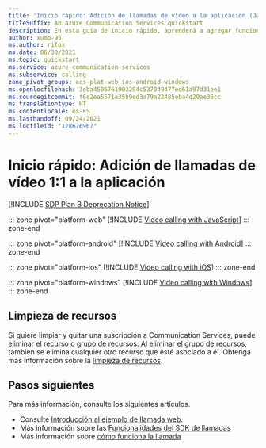 ```yaml
---
title: 'Inicio rápido: Adición de llamadas de vídeo a la aplicación (JavaScript)'
titleSuffix: An Azure Communication Services quickstart
description: En esta guía de inicio rápido, aprenderá a agregar funcionalidades de llamada de vídeo a la aplicación con Azure Communication Services.
author: xumo-95
ms.author: rifox
ms.date: 06/30/2021
ms.topic: quickstart
ms.service: azure-communication-services
ms.subservice: calling
zone_pivot_groups: acs-plat-web-ios-android-windows
ms.openlocfilehash: 3eba4506761903294c537049477ed61a97d31ee1
ms.sourcegitcommit: f6e2ea5571e35b9ed3a79a22485eba4d20ae36cc
ms.translationtype: HT
ms.contentlocale: es-ES
ms.lasthandoff: 09/24/2021
ms.locfileid: "128676967"
---
```

# <a name="quickstart-add-11-video-calling-to-your-app"></a>Inicio rápido: Adición de llamadas de vídeo 1:1 a la aplicación

[!INCLUDE [SDP Plan B Deprecation Notice](../../includes/plan-b-sdp-deprecation.md)]

::: zone pivot="platform-web"
[!INCLUDE [Video calling with JavaScript](./includes/video-calling/video-calling-javascript.md)]
::: zone-end

::: zone pivot="platform-android"
[!INCLUDE [Video calling with Android](./includes/video-calling/video-calling-android.md)]
::: zone-end

::: zone pivot="platform-ios"
[!INCLUDE [Video calling with iOS](./includes/video-calling/video-calling-ios.md)]
::: zone-end

::: zone pivot="platform-windows"
[!INCLUDE [Video calling with Windows](./includes/video-calling/video-calling-windows.md)]
::: zone-end

## <a name="clean-up-resources"></a>Limpieza de recursos
Si quiere limpiar y quitar una suscripción a Communication Services, puede eliminar el recurso o grupo de recursos. Al eliminar el grupo de recursos, también se elimina cualquier otro recurso que esté asociado a él. Obtenga más información sobre la [limpieza de recursos](../create-communication-resource.md?pivots=platform-azp&tabs=windows#clean-up-resources).

## <a name="next-steps"></a>Pasos siguientes
Para más información, consulte los siguientes artículos.

- Consulte [Introducción al ejemplo de llamada web](../../samples/web-calling-sample.md).
- Más información sobre las [Funcionalidades del SDK de llamadas](./calling-client-samples.md?pivots=platform-web)
- Más información sobre [cómo funciona la llamada](../../concepts/voice-video-calling/about-call-types.md)
